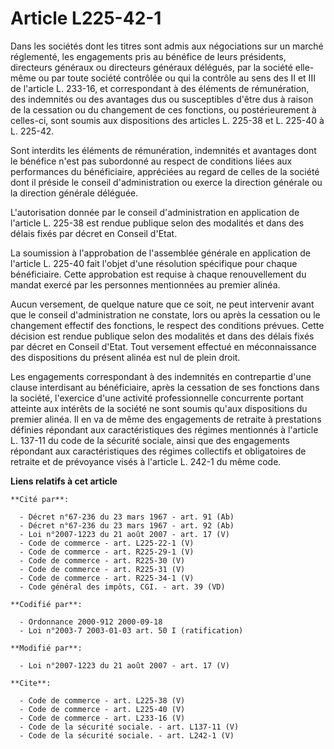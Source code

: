 # Article L225-42-1

Dans les sociétés dont les titres sont admis aux négociations sur un marché réglementé, les engagements pris au bénéfice de
leurs présidents, directeurs généraux ou directeurs généraux délégués, par la société elle-même ou par toute société
contrôlée ou qui la contrôle au sens des II et III de l'article L. 233-16, et correspondant à des éléments de rémunération,
des indemnités ou des avantages dus ou susceptibles d'être dus à raison de la cessation ou du changement de ces fonctions, ou
postérieurement à celles-ci, sont soumis aux dispositions des articles L. 225-38 et L. 225-40 à L. 225-42. 

Sont interdits les éléments de rémunération, indemnités et avantages dont le bénéfice n'est pas subordonné au respect de
conditions liées aux performances du bénéficiaire, appréciées au regard de celles de la société dont il préside le conseil
d'administration ou exerce la direction générale ou la direction générale déléguée. 

L'autorisation donnée par le conseil d'administration en application de l'article L. 225-38 est rendue publique selon des
modalités et dans des délais fixés par décret en Conseil d'Etat. 

La soumission à l'approbation de l'assemblée générale en application de l'article L. 225-40 fait l'objet d'une résolution
spécifique pour chaque bénéficiaire. Cette approbation est requise à chaque renouvellement du mandat exercé par les personnes
mentionnées au premier alinéa. 

Aucun versement, de quelque nature que ce soit, ne peut intervenir avant que le conseil d'administration ne constate, lors ou
après la cessation ou le changement effectif des fonctions, le respect des conditions prévues. Cette décision est rendue
publique selon des modalités et dans des délais fixés par décret en Conseil d'Etat. Tout versement effectué en méconnaissance
des dispositions du présent alinéa est nul de plein droit. 

Les engagements correspondant à des indemnités en contrepartie d'une clause interdisant au bénéficiaire, après la cessation
de ses fonctions dans la société, l'exercice d'une activité professionnelle concurrente portant atteinte aux intérêts de la
société ne sont soumis qu'aux dispositions du premier alinéa. Il en va de même des engagements de retraite à prestations
définies répondant aux caractéristiques des régimes mentionnés à l'article L. 137-11 du code de la sécurité sociale, ainsi
que des engagements répondant aux caractéristiques des régimes collectifs et obligatoires de retraite et de prévoyance visés
à l'article L. 242-1 du même code.

**Liens relatifs à cet article**

	**Cité par**:

	  - Décret n°67-236 du 23 mars 1967 - art. 91 (Ab)
	  - Décret n°67-236 du 23 mars 1967 - art. 92 (Ab)
	  - Loi n°2007-1223 du 21 août 2007 - art. 17 (V)
	  - Code de commerce - art. L225-22-1 (V)
	  - Code de commerce - art. R225-29-1 (V)
	  - Code de commerce - art. R225-30 (V)
	  - Code de commerce - art. R225-31 (V)
	  - Code de commerce - art. R225-34-1 (V)
	  - Code général des impôts, CGI. - art. 39 (VD)

	**Codifié par**:

	  - Ordonnance 2000-912 2000-09-18
	  - Loi n°2003-7 2003-01-03 art. 50 I (ratification)

	**Modifié par**:

	  - Loi n°2007-1223 du 21 août 2007 - art. 17 (V)

	**Cite**:

	  - Code de commerce - art. L225-38 (V)
	  - Code de commerce - art. L225-40 (V)
	  - Code de commerce - art. L233-16 (V)
	  - Code de la sécurité sociale. - art. L137-11 (V)
	  - Code de la sécurité sociale. - art. L242-1 (V)

